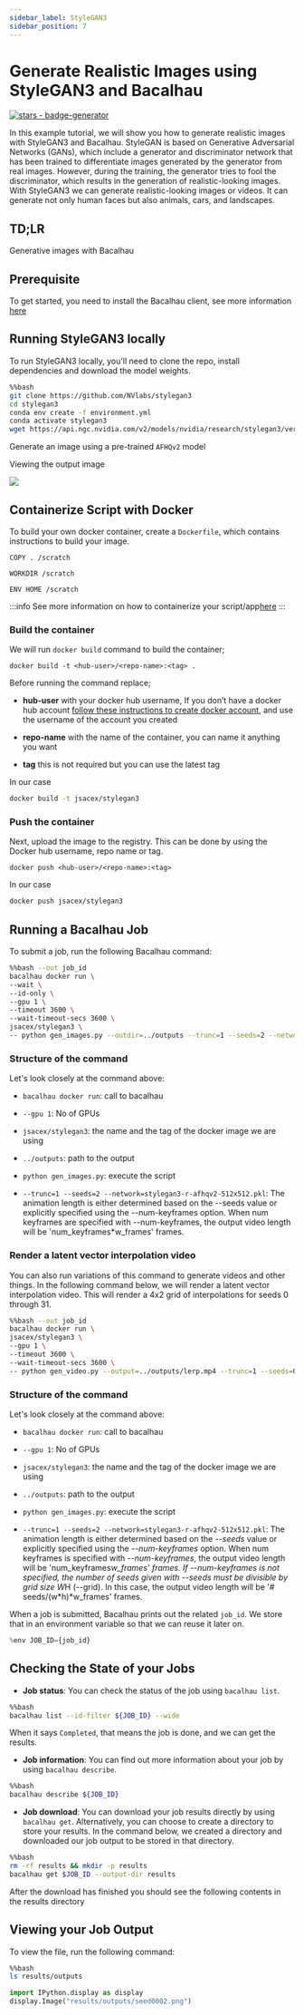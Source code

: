 ```yaml
---
sidebar_label: StyleGAN3
sidebar_position: 7
---
```

# Generate Realistic Images using StyleGAN3 and Bacalhau


[![stars - badge-generator](https://img.shields.io/github/stars/bacalhau-project/bacalhau?style=social)](https://github.com/bacalhau-project/bacalhau)

In this example tutorial, we will show you how to generate realistic images with StyleGAN3 and Bacalhau. StyleGAN is based on Generative Adversarial Networks (GANs), which include a generator and discriminator network that has been trained to differentiate images generated by the generator from real images. However, during the training, the generator tries to fool the discriminator, which results in the generation of realistic-looking images. With StyleGAN3 we can generate realistic-looking images or videos. It can generate not only human faces but also animals, cars, and landscapes.

## TD;LR

Generative images with Bacalhau



## Prerequisite


To get started, you need to install the Bacalhau client, see more information [here](https://docs.bacalhau.org/getting-started/installation)


## Running StyleGAN3 locally

To run StyleGAN3 locally, you'll need to clone the repo, install dependencies and download the model weights.


```bash
%%bash
git clone https://github.com/NVlabs/stylegan3
cd stylegan3
conda env create -f environment.yml
conda activate stylegan3
wget https://api.ngc.nvidia.com/v2/models/nvidia/research/stylegan3/versions/1/files/stylegan3-r-afhqv2-512x512.pkl
```

Generate an image using a pre-trained `AFHQv2` model




Viewing the output image

![](https://i.imgur.com/A3UExJr.png)


## Containerize Script with Docker

To build your own docker container, create a `Dockerfile`, which contains instructions to build your image.

```
COPY . /scratch

WORKDIR /scratch

ENV HOME /scratch
```


:::info
See more information on how to containerize your script/app[here](https://docs.docker.com/get-started/02_our_app/)
:::


### Build the container

We will run `docker build` command to build the container;

```
docker build -t <hub-user>/<repo-name>:<tag> .
```

Before running the command replace;

- **hub-user** with your docker hub username, If you don’t have a docker hub account [follow these instructions to create docker account](https://docs.docker.com/docker-id/), and use the username of the account you created

- **repo-name** with the name of the container, you can name it anything you want

- **tag** this is not required but you can use the latest tag

In our case

```bash
docker build -t jsacex/stylegan3
```

### Push the container

Next, upload the image to the registry. This can be done by using the Docker hub username, repo name or tag.

```
docker push <hub-user>/<repo-name>:<tag>
```

In our case

```bash
docker push jsacex/stylegan3
```


## Running a Bacalhau Job

To submit a job, run the following Bacalhau command:



```bash
%%bash --out job_id
bacalhau docker run \
--wait \
--id-only \
--gpu 1 \
--timeout 3600 \
--wait-timeout-secs 3600 \
jsacex/stylegan3 \
-- python gen_images.py --outdir=../outputs --trunc=1 --seeds=2 --network=stylegan3-r-afhqv2-512x512.pkl
```

### Structure of the command

Let's look closely at the command above:

* `bacalhau docker run`: call to bacalhau

* `--gpu 1`: No of GPUs

* `jsacex/stylegan3`: the name and the tag of the docker image we are using

* `../outputs`: path to the output

* `python gen_images.py`: execute the script

* `--trunc=1 --seeds=2 --network=stylegan3-r-afhqv2-512x512.pkl`: The animation length is either determined based on the --seeds value or explicitly specified using the --num-keyframes option. When num keyframes are specified with --num-keyframes, the output video length will be 'num_keyframes*w_frames' frames.


### Render a latent vector interpolation video

You can also run variations of this command to generate videos and other things. In the following command below, we will render a latent vector interpolation video. This will render a 4x2 grid of interpolations for seeds 0 through 31.


```bash
%%bash --out job_id
bacalhau docker run \
jsacex/stylegan3 \
--gpu 1 \
--timeout 3600 \
--wait-timeout-secs 3600 \
-- python gen_video.py --output=../outputs/lerp.mp4 --trunc=1 --seeds=0-31 --grid=4x2 --network=stylegan3-r-afhqv2-512x512.pkl
```

### Structure of the command

Let's look closely at the command above:

* `bacalhau docker run`: call to bacalhau

* `--gpu 1`: No of GPUs

* `jsacex/stylegan3`: the name and the tag of the docker image we are using

* `../outputs`: path to the output

* `python gen_images.py`: execute the script

* `--trunc=1 --seeds=2 --network=stylegan3-r-afhqv2-512x512.pkl`: The animation length is either determined based on the _--seeds_ value or explicitly specified using the _--num-keyframes_ option. When num keyframes is specified with _--num-keyframes_, the output video length will be 'num_keyframes*w_frames' frames. If _--num-keyframes_ is not specified, the number of seeds given with  _--seeds_ must be divisible by grid size W*H (--grid).  In this case, the output video length will be '# seeds/(w*h)*w_frames' frames.

When a job is submitted, Bacalhau prints out the related `job_id`. We store that in an environment variable so that we can reuse it later on.


```python
%env JOB_ID={job_id}
```

## Checking the State of your Jobs

- **Job status**: You can check the status of the job using `bacalhau list`.


```bash
%%bash
bacalhau list --id-filter ${JOB_ID} --wide
```

When it says `Completed`, that means the job is done, and we can get the results.

- **Job information**: You can find out more information about your job by using `bacalhau describe`.


```bash
%%bash
bacalhau describe ${JOB_ID}
```

- **Job download**: You can download your job results directly by using `bacalhau get`. Alternatively, you can choose to create a directory to store your results. In the command below, we created a directory and downloaded our job output to be stored in that directory.


```bash
%%bash
rm -rf results && mkdir -p results
bacalhau get $JOB_ID --output-dir results
```

After the download has finished you should see the following contents in the results directory

## Viewing your Job Output

To view the file, run the following command:


```bash
%%bash
ls results/outputs
```


```python
import IPython.display as display
display.Image("results/outputs/seed0002.png")
```
